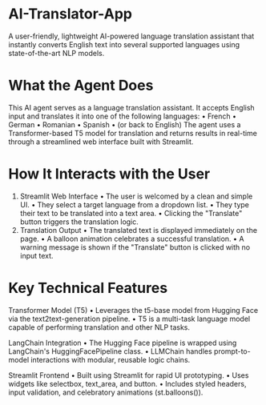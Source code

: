 # AI-Translator-App
A user-friendly, lightweight AI-powered language translation assistant that instantly converts English text into several supported languages using state-of-the-art NLP models.

# What the Agent Does
This AI agent serves as a language translation assistant. It accepts English input and translates it into one of the following languages:
•	French
•	German
•	Romanian
•	Spanish
•	(or back to English)
The agent uses a Transformer-based T5 model for translation and returns results in real-time through a streamlined web interface built with Streamlit.

# How It Interacts with the User
1. Streamlit Web Interface
•	The user is welcomed by a clean and simple UI.
•	They select a target language from a dropdown list.
•	They type their text to be translated into a text area.
•	Clicking the "Translate" button triggers the translation logic.
2. Translation Output
•	The translated text is displayed immediately on the page.
•	A balloon animation celebrates a successful translation.
• A warning message is shown if the "Translate" button is clicked with no input text.

# Key Technical Features
 Transformer Model (T5)
•	Leverages the t5-base model from Hugging Face via the text2text-generation pipeline.
•	T5 is a multi-task language model capable of performing translation and other NLP tasks.

LangChain Integration
•	The Hugging Face pipeline is wrapped using LangChain's HuggingFacePipeline class.
•	LLMChain handles prompt-to-model interactions with modular, reusable logic chains.

Streamlit Frontend
•	Built using Streamlit for rapid UI prototyping.
•	Uses widgets like selectbox, text_area, and button.
•	Includes styled headers, input validation, and celebratory animations (st.balloons()).

